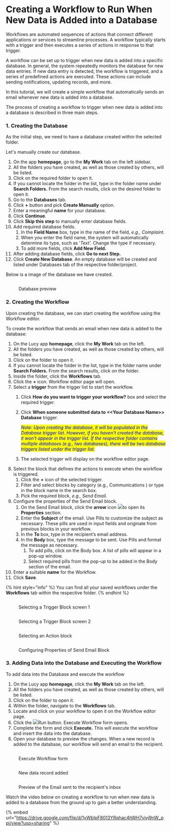 # Creating a Workflow to Run When New Data is Added into a Database

Workflows are automated sequences of actions that connect different applications or services to streamline processes. A workflow typically starts with a trigger and then executes a series of actions in response to that trigger.

A workflow can be set up to trigger when new data is added into a specific database. In general, the system repeatedly monitors the database for new data entries. If new data entry is detected, the workflow is triggered, and a series of predefined actions are executed. These actions can include sending notifications, updating records, and more.

In this tutorial, we will create a simple workflow that automatically sends an email whenever new data is added into a database.

The process of creating a workflow to trigger when new data is added into a database is described in three main steps.

### 1. Creating the Database

As the initial step, we need to have a database created within the selected folder.

Let's manually create our database.

1. On the app **homepage**, go to the **My Work** tab on the left sidebar.
2. All the folders you have created, as well as those created by others, will be listed.
3. Click on the required folder to open it.
4. If you cannot locate the folder in the list, type in the folder name under **Search Folders.** From the search results, click on the desired folder to open it.
5. Go to the **Databases** tab.
6. Click **+** button and pick **Create Manually** option.
7. Enter a meaningful **name** for your database.
8. Click **Continue**.
9. Click **Skip this step** to manually enter database fields.
10. Add required database fields.
    1. In the **Field Name** box, type in the name of the field, _e.g., Complaint._
    2. When you enter the field name, the system will automatically determine its type, such as '_Text'._ Change the type if necessary.
    3. To add more fields, click **Add New Field.**
11. After adding database fields, click **Go to next Step.**
12. Click **Create New Database**. An empty database will be created and listed under Databases tab of the respective folder/project.

Below is a image of the database we have created.

<figure><img src="../.gitbook/assets/CreatingAWorkfloWhen NewDataIsaddedToADatabase_S1_1.png" alt=""><figcaption><p>Database preview</p></figcaption></figure>

### 2. Creating the Workflow

Upon creating the database, we can start creating the workflow using the Workflow editor.

To create the workflow that sends an email when new data is added to the database:

1. On the Lucy app **homepage**, click the **My Work** tab on the left.&#x20;
2. All the folders you have created, as well as those created by others, will be listed.&#x20;
3. Click on the folder to open it.
4. If you cannot locate the folder in the list, type in the folder name under **Search Folders.** From the search results, click on the folder.
5. Inside the folder, click the **Workflows** tab.
6. Click the **+** icon. Workflow editor page will open.
7. Select a **trigger** from the trigger list to start the workflow.
   1. Click **How do you want to trigger your workflow?** box and select the required trigger.
   2.  Click **When someone submitted data to <\<Your Database Name>> Database** trigger.&#x20;

       _<mark style="color:blue;">Note: Upon creating the database, it will be populated in the Database trigger list. However, if you haven't created the database, it won't appear in the trigger list. If the respective folder contains multiple databases (e.g., two databases), there will be two database triggers listed under the trigger list.</mark>_
   3. The selected trigger will display on the workflow editor page.
8. Select the block that defines the actions to execute when the workflow is triggered.
   1. Click the **+** icon of the selected trigger.
   2. Filter and select blocks by category (e.g., Communications ) or type in the block name in the search box.
   3. Pick the required block, _e.g., Send Email._
9. Configure the properties of the Send Email block.
   1. On the Send Email block, click the **arrow** icon ![](<../.gitbook/assets/image (11).png>)to open its **Properties** section.
   2. Enter the **Subject** of the email. Use Pills to customize the subject as necessary. These pills are used in input fields and originate from previous blocks in your workflow.
   3. In the **To** box, type in the recipient’s email address.
   4. In the **Body** box, type the message to be sent. Use Pills and format the message as necessary.
      1. To add pills, click on the Body box. A list of pills will appear in a pop-up window.
      2. Select required pills from the pop-up to be added in the Body section of the email.
10. Enter a suitable **name** for the Workflow.
11. Click **Save**.

{% hint style="info" %}
You can find all your saved workflows under the **Workflows** tab within the respective folder.
{% endhint %}

<figure><img src="../.gitbook/assets/CreatingAWorkfloWhen NewDataIsaddedToADatabase_S2.png" alt=""><figcaption><p>Selecting a Trigger Block screen 1</p></figcaption></figure>

<figure><img src="../.gitbook/assets/CreatingAWorkfloWhen NewDataIsaddedToADatabase_S3_1.png" alt=""><figcaption><p>Selecting a Trigger Block screen 2</p></figcaption></figure>

<figure><img src="../.gitbook/assets/CreatingAWorkfloWhen NewDataIsaddedToADatabase_S4.png" alt=""><figcaption><p>Selecting an Action block</p></figcaption></figure>

<figure><img src="../.gitbook/assets/CreatingAWorkfloWhen NewDataIsaddedToADatabase_S5_2.png" alt=""><figcaption><p>Configuring Properties of Send Email Block</p></figcaption></figure>

### 3. Adding Data into the Database and Executing the Workflow

To add data into the Database and execute the workflow

1. On the Lucy app **homepage**, click the **My Work** tab on the left.&#x20;
2. All the folders you have created, as well as those created by others, will be listed.&#x20;
3. Click on the folder to open it.
4. Within the folder, navigate to the **Workflows** tab.
5. Locate and click on your workflow to open it on the Workflow editor page.
6. Click the ![](../.gitbook/assets/image.png)Run button. Execute Workflow form opens.
7. Complete the form and click **Execute.** This will execute the workflow and insert the data into the database.
8. Open your database to preview the changes. When a new record is added to the database, our workflow will send an email to the recipient.

<figure><img src="../.gitbook/assets/CreatingAWorkfloWhen NewDataIsaddedToADatabase_S6_1.png" alt=""><figcaption><p>Execute Workflow form</p></figcaption></figure>

<figure><img src="../.gitbook/assets/CreatingAWorkfloWhen NewDataIsaddedToADatabase_S7.png" alt=""><figcaption><p>New data record added</p></figcaption></figure>

<figure><img src="../.gitbook/assets/CreatingAWorkfloWhen NewDataIsaddedToADatabase_S8.png" alt=""><figcaption><p>Preview of the Email sent to the recipient's inbox</p></figcaption></figure>

Watch the video below on creating a workflow to run when new data is added to a database from the ground up to gain a better understanding.

{% embed url="https://drive.google.com/file/d/1yWbIpF8013YRqhac4hWH7vjyj9nW_ppj/view?usp=sharing" %}



